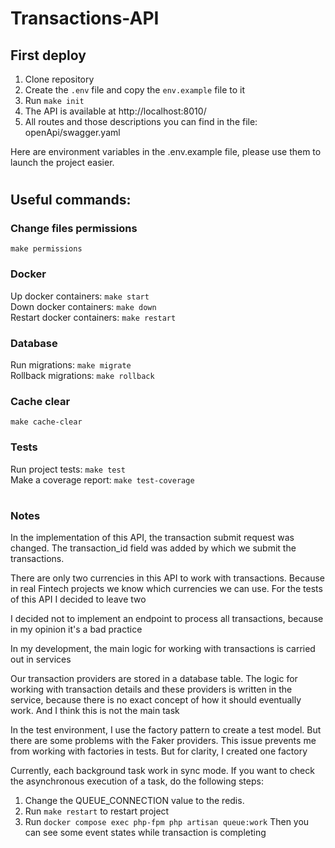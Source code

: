 # Transactions-API
## First deploy

1. Clone repository
2. Create the `.env` file and copy the `env.example` file to it
3. Run `make init`
4. The API is available at http://localhost:8010/
5. All routes and those descriptions you can find in the file: openApi/swagger.yaml

Here are environment variables in the .env.example file, please use them to launch the project easier. 

#
## Useful commands:
### Change files permissions
`make permissions`

### Docker
Up docker containers: `make start` <br>
Down docker containers: `make down` <br>
Restart docker containers: `make restart`

### Database
Run migrations: `make migrate`<br>
Rollback migrations: `make rollback`

### Cache clear
`make cache-clear`

### Tests
Run project tests: `make test` <br>
Make a coverage report: `make test-coverage`


#
### Notes

In the implementation of this API, the transaction submit request was changed. The transaction_id field was added by
which we submit the transactions.

There are only two currencies in this API to work with transactions. Because in real Fintech projects we know which currencies we can use.
For the tests of this API I decided to leave two

I decided not to implement an endpoint to process all transactions, because in my opinion it's a bad practice

In my development, the main logic for working with transactions is carried out in services

Our transaction providers are stored in a database table. The logic for working with transaction details and these 
providers is written in the service, because there is no exact concept of how it should eventually work. 
And I think this is not the main task

In the test environment, I use the factory pattern to create a test model. But there are some problems with the Faker providers.
This issue prevents me from working with factories in tests. But for clarity, I created one factory

Currently, each background task work in sync mode. If you want to check the asynchronous execution of a task, do the following steps:
1. Change the QUEUE_CONNECTION value to the redis.
2. Run `make restart` to restart project
3. Run `docker compose exec php-fpm php artisan queue:work`
Then you can see some event states while transaction is completing
